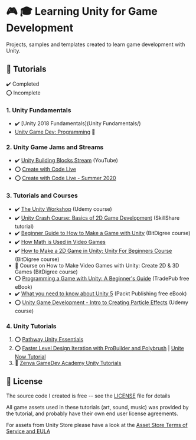 # :video_game: :mortar_board: Learning Unity for Game Development

Projects, samples and templates created to learn game development with Unity.

## :beginner: Tutorials

:heavy_check_mark: Completed  
:o: Incomplete

### 1. Unity Fundamentals

- :heavy_check_mark: [Unity 2018 Fundamentals](Unity Fundamentals/)
- [Unity Game Dev: Programming](https://app.pluralsight.com/paths/skill/unity-game-dev-courses-programming) :link:

### 2. Unity Game Jams and Streams

- :heavy_check_mark: [Unity Building Blocks Stream](https://www.youtube.com/watch?v=Ip6ZaNisyTE) (YouTube)
- :o: [Create with Code Live](https://learn.unity.com/course/create-with-code-live)
- :o: [Create with Code Live - Summer 2020](https://learn.unity.com/course/create-with-code-live-summer-2020)

### 3. Tutorials and Courses

- :heavy_check_mark: [The Unity Workshop](The-Unity-Workshop/) (Udemy course)
- :heavy_check_mark: [Unity Crash Course: Basics of 2D Game Development](https://skl.sh/3dU9o2v) (SkillShare tutorial)
- :heavy_check_mark: [Beginner Guide to How to Make a Game with Unity](Beginner-Guide-to-How-to-Make-a-Game-with-Unity/) (BitDigree course)
- :heavy_check_mark: [How Math is Used in Video Games](How-Math-is-Used-in-Video-Games/)
- :heavy_check_mark: [How to Make a 2D Game in Unity: Unity For Beginners Course](How-to-Make-a-2D-Game-in-Unity/) (BitDigree course)
- :construction: Course on How to Make Video Games with Unity: Create 2D & 3D Games (BitDigree course)
- :o: [Programming a Game with Unity: A Beginner's Guide](Programming-a-Game-with-Unity/) (TradePub free eBook)
- :heavy_check_mark: [What you need to know about Unity 5](What-you-need-to-know-about-Unity/) (Packt Publishing free eBook)
- :o: [Unity Game Development - Intro to Creating Particle Effects](Intro-to-Creating-Particle-Effects/) (Udemy course)

### 4. Unity Tutorials

1. :o: [Pathway Unity Essentials](Pathway-Unity-Essentials/)
2. :o: [Faster Level Design Iteration with ProBuilder and Polybrush](ProBuilderPolyBrushDemo/) | [Unite Now Tutorial](https://resources.unity.com/unitenow/onlinesessions/faster-level-design-iteration-with-probuilder-and-polybrush)
3. :construction: [Zenva GameDev Academy Unity Tutorials](Zenva-GameDev-Academy-Unity-Tutorials/)

## :page_with_curl: License

The source code I created is free -- see the [LICENSE](LICENSE) file for details

All game assets used in these tutorials (art, sound, music) was provided by the tutorial, and probably have their own end user license agreements.

For assets from Unity Store please have a look at the [Asset Store Terms of Service and EULA](https://unity3d.com/legal/as_terms)
